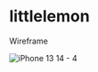# littlelemon

Wireframe

![iPhone 13   14 - 4](https://github.com/mafeg95/littlelemon/assets/39918198/9e389f46-758d-499b-8a05-33cb1b6efd97)
